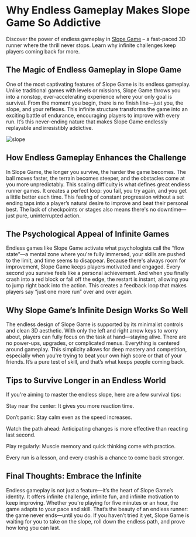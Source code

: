 # Why Endless Gameplay Makes Slope Game So Addictive
Discover the power of endless gameplay in [Slope Game](https://slope-ball.io/) – a fast-paced 3D runner where the thrill never stops. Learn why infinite challenges keep players coming back for more.

## The Magic of Endless Gameplay in Slope Game
One of the most captivating features of Slope Game is its endless gameplay. Unlike traditional games with levels or missions, Slope Game throws you into a nonstop, ever-accelerating experience where your only goal is survival. From the moment you begin, there is no finish line—just you, the slope, and your reflexes. This infinite structure transforms the game into an exciting battle of endurance, encouraging players to improve with every run. It’s this never-ending nature that makes Slope Game endlessly replayable and irresistibly addictive.

![slope](https://github.com/user-attachments/assets/d3538716-3a12-4c6b-b3d7-800e0cf63fc8)

## How Endless Gameplay Enhances the Challenge
In Slope Game, the longer you survive, the harder the game becomes. The ball moves faster, the terrain becomes steeper, and the obstacles come at you more unpredictably. This scaling difficulty is what defines great endless runner games. It creates a perfect loop: you fail, you try again, and you get a little better each time. This feeling of constant progression without a set ending taps into a player’s natural desire to improve and beat their personal best. The lack of checkpoints or stages also means there's no downtime—just pure, uninterrupted action.

## The Psychological Appeal of Infinite Games
Endless games like Slope Game activate what psychologists call the “flow state”—a mental zone where you're fully immersed, your skills are pushed to the limit, and time seems to disappear. Because there's always room for improvement, Slope Game keeps players motivated and engaged. Every second you survive feels like a personal achievement. And when you finally crash into a red block or fall off the edge, the restart is instant, allowing you to jump right back into the action. This creates a feedback loop that makes players say “just one more run” over and over again.

## Why Slope Game’s Infinite Design Works So Well
The endless design of Slope Game is supported by its minimalist controls and clean 3D aesthetic. With only the left and right arrow keys to worry about, players can fully focus on the task at hand—staying alive. There are no power-ups, upgrades, or complicated menus. Everything is centered around gameplay. This simplicity allows for deep mastery and competition, especially when you're trying to beat your own high score or that of your friends. It’s a pure test of skill, and that’s what keeps people coming back.

## Tips to Survive Longer in an Endless World
If you're aiming to master the endless slope, here are a few survival tips:

Stay near the center: It gives you more reaction time.

Don’t panic: Stay calm even as the speed increases.

Watch the path ahead: Anticipating changes is more effective than reacting last second.

Play regularly: Muscle memory and quick thinking come with practice.

Every run is a lesson, and every crash is a chance to come back stronger.

## Final Thoughts: Embrace the Infinite
Endless gameplay is not just a feature—it’s the heart of Slope Game’s identity. It offers infinite challenge, infinite fun, and infinite motivation to keep improving. Whether you're playing for five minutes or an hour, the game adapts to your pace and skill. That’s the beauty of an endless runner: the game never ends—until you do. If you haven’t tried it yet, Slope Game is waiting for you to take on the slope, roll down the endless path, and prove how long you can last.

